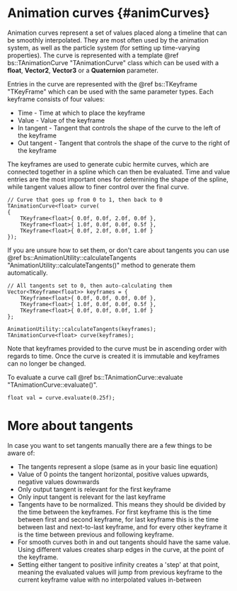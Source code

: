 Animation curves				{#animCurves}
===============

Animation curves represent a set of values placed along a timeline that can be smoothly interpolated. They are most often used by the animation system, as well as the particle system (for setting up time-varying properties). The curve is represented with a template @ref bs::TAnimationCurve<T> "TAnimationCurve<T>" class which can be used with a **float**, **Vector2**, **Vector3** or a **Quaternion** parameter.

Entries in the curve are represented with the @ref bs::TKeyframe "TKeyFrame<T>" which can be used with the same parameter types. Each keyframe consists of four values:
 - Time - Time at which to place the keyframe
 - Value - Value of the keyframe
 - In tangent - Tangent that controls the shape of the curve to the left of the keyframe
 - Out tangent - Tangent that controls the shape of the curve to the right of the keyframe
 
The keyframes are used to generate cubic hermite curves, which are connected together in a spline which can then be evaluated. Time and value entries are the most important ones for determining the shape of the spline, while tangent values allow to finer control over the final curve.

~~~~~~~~~~~~~{.cpp}
// Curve that goes up from 0 to 1, then back to 0
TAnimationCurve<float> curve(
{ 
	TKeyframe<float>{ 0.0f, 0.0f, 2.0f, 0.0f },
	TKeyframe<float>{ 1.0f, 0.0f, 0.0f, 0.5f },
	TKeyframe<float>{ 0.0f, 2.0f, 0.0f, 1.0f }
});
~~~~~~~~~~~~~

If you are unsure how to set them, or don't care about tangents you can use @ref bs::AnimationUtility::calculateTangents "AnimationUtility::calculateTangents()" method to generate them automatically.

~~~~~~~~~~~~~{.cpp}
// All tangents set to 0, then auto-calculating them
Vector<TKeyframe<float>> keyframes = { 
	TKeyframe<float>{ 0.0f, 0.0f, 0.0f, 0.0f },
	TKeyframe<float>{ 1.0f, 0.0f, 0.0f, 0.5f },
	TKeyframe<float>{ 0.0f, 0.0f, 0.0f, 1.0f }
};

AnimationUtility::calculateTangents(keyframes);
TAnimationCurve<float> curve(keyframes);
~~~~~~~~~~~~~

Note that keyframes provided to the curve must be in ascending order with regards to time. Once the curve is created it is immutable and keyframes can no longer be changed.

To evaluate a curve call @ref bs::TAnimationCurve<T>::evaluate "TAnimationCurve<T>::evaluate()".

~~~~~~~~~~~~~{.cpp}
float val = curve.evaluate(0.25f);
~~~~~~~~~~~~~

# More about tangents
In case you want to set tangents manually there are a few things to be aware of:
 - The tangents represent a slope (same as in your basic line equation)
 - Value of 0 points the tangent horizontal, positive values upwards, negative values downwards
 - Only output tangent is relevant for the first keyframe
 - Only input tangent is relevant for the last keyframe
 - Tangents have to be normalized. This means they should be divided by the time between the keyframes. For first keyframe this is the time between first and second keyframe, for last keyframe this is the time between last and next-to-last keyframe, and for every other keyframe it is the time between previous and following keyframe.
 - For smooth curves both in and out tangents should have the same value. Using different values creates sharp edges in the curve, at the point of the keyframe.
 - Setting either tangent to positive infinity creates a 'step' at that point, meaning the evaluated values will jump from previous keyframe to the current keyframe value with no interpolated values in-between 